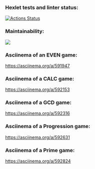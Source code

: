### Hexlet tests and linter status:
[![Actions Status](https://github.com/ivasdtmbb/java-project-61/workflows/hexlet-check/badge.svg)](https://github.com/ivasdtmbb/java-project-61/actions)

### Maintainability:
<a href="https://codeclimate.com/github/ivasdtmbb/java-project-61/maintainability"><img src="https://api.codeclimate.com/v1/badges/8b95aea90a0624924fb8/maintainability" /></a>

### Asciinema of an EVEN game:
https://asciinema.org/a/591947

### Asciinema of a CALC game:
https://asciinema.org/a/592153

### Asciinema of a GCD game:
https://asciinema.org/a/592316

### Asciinema of a Progression game:
https://asciinema.org/a/592631

### Asciinema of a Prime game:
https://asciinema.org/a/592824

